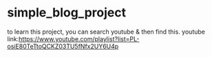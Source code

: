 # simple_blog_project
to learn this project, you can search youtube &amp; then find this.
youtube link:https://www.youtube.com/playlist?list=PL-osiE80TeTtoQCKZ03TU5fNfx2UY6U4p
